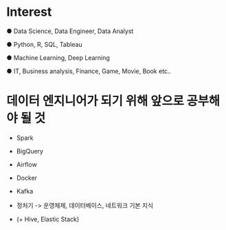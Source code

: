 # Interest 

● Data Science, Data Engineer, Data Analyst

● Python, R, SQL, Tableau

● Machine Learning, Deep Learning  

● IT, Business analysis, Finance, Game, Movie, Book  etc..

# 데이터 엔지니어가 되기 위해 앞으로 공부해야 될 것 

- Spark 
- BigQuery
- Airflow
- Docker
- Kafka

- 정처기 -> 운영체제, 데이터베이스, 네트워크 기본 지식

- (+ Hive, Elastic Stack)

